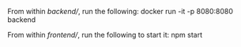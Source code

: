 From within _backend/_, run the following:
    docker run -it -p 8080:8080 backend

From within _frontend/_, run the following to start it:
    npm start
